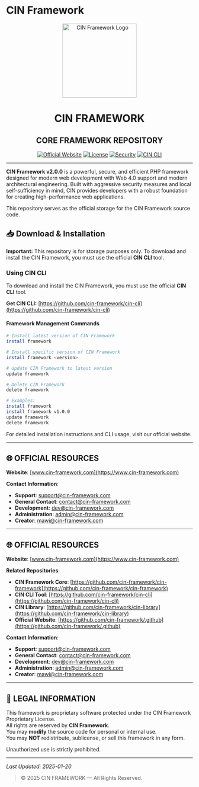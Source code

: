 # **CIN Framework**

<div align="center">
  <img src="https://cin-framework.github.io/.github/assets/img/CIN.svg" alt="CIN Framework Logo" width="200" height="200">
</div>

<h1 align="center">CIN FRAMEWORK</h1>
<h2 align="center">CORE FRAMEWORK REPOSITORY</h2>

<div align="center">

[![Official Website](https://img.shields.io/badge/Official_Website-www.cin--framework.com-dc2626?style=for-the-badge)](https://www.cin-framework.com)
[![License](https://img.shields.io/badge/License-Proprietary-red?style=for-the-badge)](LICENSE)
[![Security](https://img.shields.io/badge/Security-View_Policy-orange?style=for-the-badge)](SECURITY.md)
[![CIN CLI](https://img.shields.io/badge/CIN_CLI-Download-blue?style=for-the-badge)](https://github.com/cin-framework/cin-cli)

</div>

---

**CIN Framework v2.0.0** is a powerful, secure, and efficient PHP framework designed for modern web development with Web 4.0 support and modern architectural engineering. Built with aggressive security measures and local self-sufficiency in mind, CIN provides developers with a robust foundation for creating high-performance web applications.

This repository serves as the official storage for the CIN Framework source code.

## 📥 Download & Installation

**Important:** This repository is for storage purposes only. To download and install the CIN Framework, you must use the official **CIN CLI** tool.

### Using CIN CLI

To download and install the CIN Framework, you must use the official **CIN CLI** tool.

**Get CIN CLI:** [https://github.com/cin-framework/cin-cli](https://github.com/cin-framework/cin-cli)

#### Framework Management Commands
```bash
# Install latest version of CIN Framework
install framework

# Install specific version of CIN Framework
install framework <version>

# Update CIN Framework to latest version
update framework

# Delete CIN Framework
delete framework

# Examples:
install framework
install framework v1.0.0
update framework
delete framework
```

For detailed installation instructions and CLI usage, visit our official website.

---

## 🌐 OFFICIAL RESOURCES

**Website**: [www.cin-framework.com](https://www.cin-framework.com)

**Contact Information**:
- **Support**: support@cin-framework.com
- **General Contact**: contact@cin-framework.com
- **Development**: dev@cin-framework.com
- **Administration**: admin@cin-framework.com
- **Creator**: mawi@cin-framework.com

---

## 🌐 OFFICIAL RESOURCES

**Website**: [www.cin-framework.com](https://www.cin-framework.com)

**Related Repositories**:
- **CIN Framework Core**: [https://github.com/cin-framework/cin-framework](https://github.com/cin-framework/cin-framework)
- **CIN CLI Tool**: [https://github.com/cin-framework/cin-cli](https://github.com/cin-framework/cin-cli)
- **CIN Library**: [https://github.com/cin-framework/cin-library](https://github.com/cin-framework/cin-library)
- **Official Website**: [https://github.com/cin-framework/.github](https://github.com/cin-framework/.github)

**Contact Information**:
- **Support**: support@cin-framework.com
- **General Contact**: contact@cin-framework.com
- **Development**: dev@cin-framework.com
- **Administration**: admin@cin-framework.com
- **Creator**: mawi@cin-framework.com

---

## 📜 LEGAL INFORMATION

This framework is proprietary software protected under the CIN Framework Proprietary License.  
All rights are reserved by **CIN Framework**.  
You may **modify** the source code for personal or internal use.  
You may **NOT** redistribute, sublicense, or sell this framework in any form.

Unauthorized use is strictly prohibited.

---

*Last Updated: 2025-01-20*

> © 2025 CIN FRAMEWORK — All Rights Reserved.
